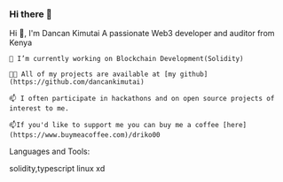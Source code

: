 ### Hi there 👋

<!--
**dancankimutai/dancankimutai** is a ✨ _special_ ✨ repository because its `README.md` (this file) appears on your GitHub profile.

Here are some ideas to get you started:

- 🔭 I’m currently working on ...
- 🌱 I’m currently learning ...
- 👯 I’m looking to collaborate on ...
- 🤔 I’m looking for help with ...
- 💬 Ask me about ...
- 📫 How to reach me: ...
- 😄 Pronouns: ...
- ⚡ Fun fact: ...
-->
Hi 👋, I'm Dancan Kimutai
A passionate Web3 developer and auditor from Kenya

    🔭 I’m currently working on Blockchain Development(Solidity)

    👨‍💻 All of my projects are available at [my github](https://github.com/dancankimutai)

    📫 I often participate in hackathons and on open source projects of interest to me.
    
    📫If you'd like to support me you can buy me a coffee [here] (https://www.buymeacoffee.com)/driko00



Languages and Tools:

solidity,typescript linux xd 
